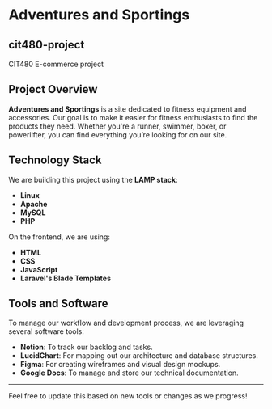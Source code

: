 # Adventures and Sportings

## cit480-project

CIT480 E-commerce project

## Project Overview

**Adventures and Sportings** is a site dedicated to fitness equipment and accessories. Our goal is to make it easier for fitness enthusiasts to find the products they need. Whether you're a runner, swimmer, boxer, or powerlifter, you can find everything you’re looking for on our site.

## Technology Stack

We are building this project using the **LAMP stack**:

- **Linux**
- **Apache**
- **MySQL**
- **PHP**

On the frontend, we are using:

- **HTML**
- **CSS**
- **JavaScript**
- **Laravel's Blade Templates**

## Tools and Software

To manage our workflow and development process, we are leveraging several software tools:

- **Notion**: To track our backlog and tasks.
- **LucidChart**: For mapping out our architecture and database structures.
- **Figma**: For creating wireframes and visual design mockups.
- **Google Docs**: To manage and store our technical documentation.

---

Feel free to update this based on new tools or changes as we progress!

